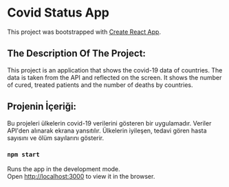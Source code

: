 # Covid Status App

This project was bootstrapped with [Create React App](https://github.com/facebook/create-react-app).

## The Description Of The Project:

This project is an application that shows the covid-19 data of countries. The data is taken from the API and reflected on the screen. It shows the number of cured, treated patients and the number of deaths by countries.

## Projenin İçeriği:

Bu projeleri ülkelerin covid-19 verilerini gösteren bir uygulamadır. Veriler API'den alınarak  ekrana yansıtılır. Ülkelerin iyileşen, tedavi gören hasta  sayısını ve ölüm sayılarını gösterir.

### `npm start`

Runs the app in the development mode.\
Open [http://localhost:3000](http://localhost:3000) to view it in the browser.

